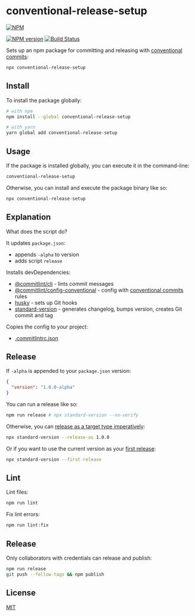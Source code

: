 # conventional-release-setup

[![NPM](https://nodei.co/npm/conventional-release-setup.png)](https://nodei.co/npm/conventional-release-setup/)

[![NPM version](https://img.shields.io/npm/v/conventional-release-setup.svg)](https://www.npmjs.com/package/conventional-release-setup)
[![Build Status](https://github.com/remarkablemark/conventional-release-setup/workflows/build/badge.svg?branch=master)](https://github.com/remarkablemark/conventional-release-setup/actions?query=workflow%3Abuild)

Sets up an npm package for committing and releasing with [conventional commits](https://www.conventionalcommits.org/):

```sh
npx conventional-release-setup
```

## Install

To install the package globally:

```sh
# with npm
npm install --global conventional-release-setup

# with yarn
yarn global add conventional-release-setup
```

## Usage

If the package is installed globally, you can execute it in the command-line:

```sh
conventional-release-setup
```

Otherwise, you can install and execute the package binary like so:

```sh
npx conventional-release-setup
```

## Explanation

What does the script do?

It updates `package.json`:

- appends `-alpha` to version
- adds script `release`

Installs devDependencies:

- [@commitlint/cli](https://www.npmjs.com/package/@commitlint/cli) - lints commit messages
- [@commitlint/config-conventional](https://www.npmjs.com/package/@commitlint/config-conventional) - config with [conventional commits](https://conventionalcommits.org/) rules
- [husky](https://www.npmjs.com/package/husky) - sets up Git hooks
- [standard-version](https://www.npmjs.com/package/standard-version) - generates changelog, bumps version, creates Git commit and tag

Copies the config to your project:

- [.commitlintrc.json](https://github.com/remarkablemark/conventional-release-setup/blob/master/files/.commitlintrc.json)

## Release

If `-alpha` is appended to your `package.json` version:

```json
{
  "version": "1.0.0-alpha"
}
```

You can run a release like so:

```sh
npm run release # npx standard-version --no-verify
```

Otherwise, you can [release as a target type imperatively](https://github.com/conventional-changelog/standard-version#release-as-a-target-type-imperatively-npm-version-like):

```sh
npx standard-version --release-as 1.0.0
```

Or if you want to use the current version as your [first release](https://github.com/conventional-changelog/standard-version#first-release):

```sh
npx standard-version --first-release
```

## Lint

Lint files:

```sh
npm run lint
```

Fix lint errors:

```sh
npm run lint:fix
```

## Release

Only collaborators with credentials can release and publish:

```sh
npm run release
git push --follow-tags && npm publish
```

## License

[MIT](https://github.com/remarkablemark/conventional-release-setup/blob/master/LICENSE)

